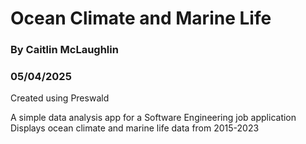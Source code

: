 # Ocean Climate and Marine Life 
### By Caitlin McLaughlin
### 05/04/2025
Created using Preswald  

A simple data analysis app for a Software Engineering job application  
Displays ocean climate and marine life data from 2015-2023
